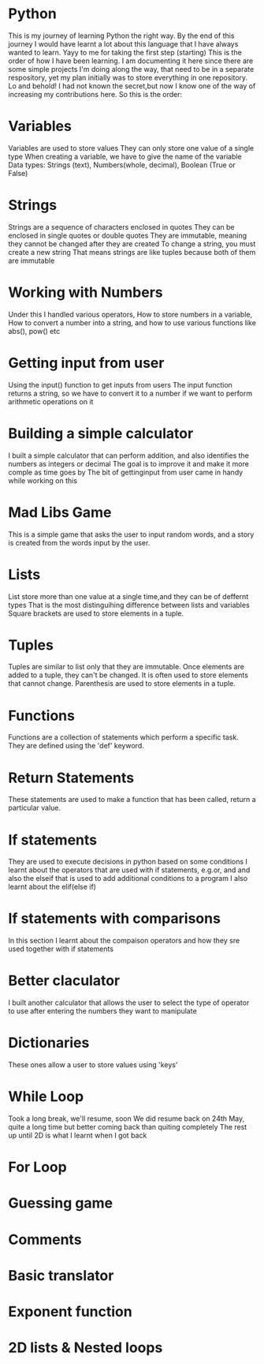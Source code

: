 # Python
This is my journey of learning Python the right way. By the end of this journey I would have learnt a lot about this language that I have always wanted to learn. Yayy to me for taking the first step (starting)
This is the order of how I have been learning. I am documenting it here since there are some simple projects I'm doing along the way, that need to be in a separate respository, yet my plan initially was to store everything in one repository. Lo and behold! I had not known the secret,but now I know one of the way of increasing my contributions here.
So this is the order:

# Variables
Variables are used to store values
They can only store one value of a single type 
When creating a variable, we have to give the name of the variable
Data types: Strings (text), Numbers(whole, decimal), Boolean (True or False)

# Strings
Strings are a sequence of characters enclosed in quotes
They can be enclosed in single quotes or double quotes
They are immutable, meaning they cannot be changed after they are created
To change a string, you must create a new string
That means strings are like tuples because both of them are immutable

# Working with Numbers
Under this I handled various operators, How to store numbers in a variable, How to convert a number into a string, and how to use various functions like abs(), pow() etc

# Getting input from user
Using the input() function to get inputs from users
The input function returns a string, so we have to convert it to a number if we want to perform arithmetic operations on it

# Building a simple calculator
I built a simple calculator that can perform addition, and also identifies the numbers as integers or decimal
The goal is to improve it and make it more comple as time goes by
The bit of gettinginput from user came in handy while working on this

# Mad Libs Game
This is a simple game that asks the user to input random words, and a story is created from the words input by the user.

# Lists 
List store more than one value at a single time,and they can be of deffernt types
That is the most distinguihing difference between lists and variables
Square brackets are used to store elements in a tuple.

# Tuples 
Tuples are similar to list only that they are immutable. Once elements are added to a tuple, they can't be changed. It is often used to store elements that cannot change.
Parenthesis are used to store elements in a tuple.

# Functions 
Functions are a collection of statements which perform a specific task.
They are defined using the 'def' keyword.

# Return Statements
These statements are used to make a function that has been called, return a particular value.

# If statements
They are used to execute decisions in python based on some conditions
I learnt about the operators that are used with if statements, e.g.or, and and also the elseif that is used to add additional conditions to a program
I also learnt about the elif(else if)

# If statements with comparisons
In this section I learnt about the compaison operators and how they sre used together with if statements 

# Better claculator
I built another calculator that allows the user to select the type of operator to use after entering the numbers they want to manipulate

# Dictionaries
These ones allow a user to store values using 'keys'

# While Loop
Took a long break, we'll resume, soon
We did resume back on 24th May, quite a long time but better coming back than quiting completely
The rest up until 2D is what I learnt when I got back

# For Loop
# Guessing game
# Comments
# Basic translator
# Exponent function
# 2D lists & Nested loops
